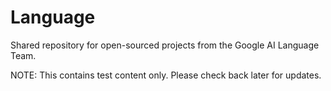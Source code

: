 # Language

Shared repository for open-sourced projects from the Google AI Language Team.

NOTE: This contains test content only. Please check back later for updates.

